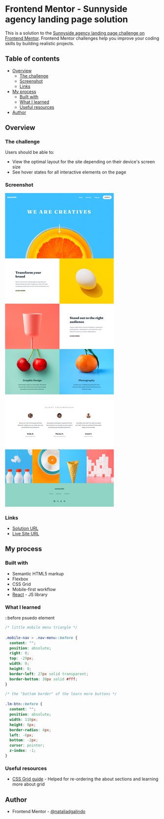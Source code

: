 # Frontend Mentor - Sunnyside agency landing page solution

This is a solution to the [Sunnyside agency landing page challenge on Frontend Mentor](https://www.frontendmentor.io/challenges/sunnyside-agency-landing-page-7yVs3B6ef). Frontend Mentor challenges help you improve your coding skills by building realistic projects.

## Table of contents

- [Overview](#overview)
  - [The challenge](#the-challenge)
  - [Screenshot](#screenshot)
  - [Links](#links)
- [My process](#my-process)
  - [Built with](#built-with)
  - [What I learned](#what-i-learned)
  - [Useful resources](#useful-resources)
- [Author](#author)

## Overview

### The challenge

Users should be able to:

- View the optimal layout for the site depending on their device's screen size
- See hover states for all interactive elements on the page

### Screenshot

![](/public/sunnysidescreeshot.jpeg)

### Links

- [Solution URL](https://www.frontendmentor.io/solutions/responsive-landing-page-made-with-react-flexbox-and-grid-SRWrs967mW)
- [Live Site URL](https://landing-page-sunny-side-agency.netlify.app/)

## My process

### Built with

- Semantic HTML5 markup
- Flexbox
- CSS Grid
- Mobile-first workflow
- [React](https://reactjs.org/) - JS library

### What I learned

::before psuedo element

```css
/* little mobile menu triangle */

.mobile-nav > .nav-menu::before {
  content: "";
  position: absolute;
  right: 0;
  top: -29px;
  width: 0;
  height: 0;
  border-left: 27px solid transparent;
  border-bottom: 30px solid #fff;
}
```

```css
/* the "bottom border" of the learn more buttons */

.lm-btn::before {
  content: "";
  position: absolute;
  width: 110px;
  height: 8px;
  border-radius: 4px;
  left: -6px;
  bottom: -2px;
  cursor: pointer;
  z-index: -1;
}
```

### Useful resources

- [CSS Grid guide](https://css-tricks.com/snippets/css/complete-guide-grid/#aa-basics-browser-support) - Helped for re-ordering the about sections and learning more about grid

## Author

- Frontend Mentor - [@nataliadgalindo](https://www.frontendmentor.io/profile/nataliadgalindo)
